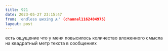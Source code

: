 ```yaml
---
title: 921
date: 2023-05-27 23:15:47
from: 'endless шизing ⍼' (channel1162404975)
layout: post
---
```


есть ощущение что у меня повысилось количество вложенного смысла на квадратный метр текста в сообщениях
